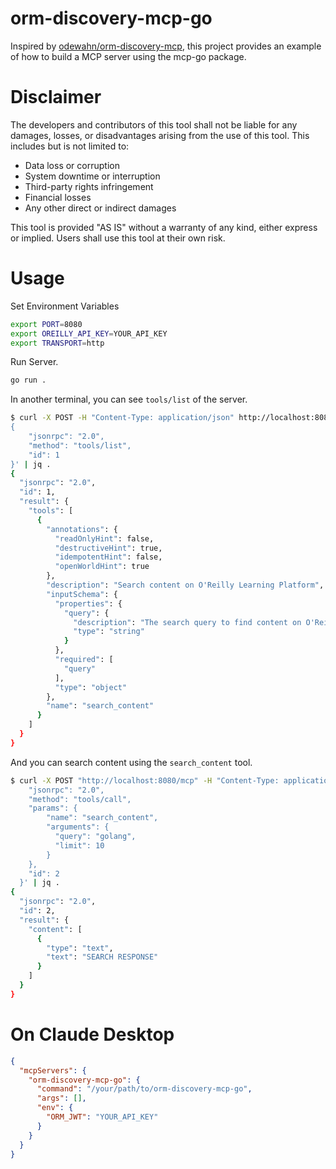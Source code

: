 # orm-discovery-mcp-go
Inspired by [odewahn/orm-discovery-mcp](https://github.com/odewahn/orm-discovery-mcp),
this project provides an example of how to build a MCP server using the mcp-go package.

# Disclaimer
The developers and contributors of this tool shall not be liable for
any damages, losses, or disadvantages arising from the use of this tool.
This includes but is not limited to:

- Data loss or corruption
- System downtime or interruption
- Third-party rights infringement
- Financial losses
- Any other direct or indirect damages

This tool is provided "AS IS" without a warranty of any kind, either express or implied.
Users shall use this tool at their own risk.

# Usage
Set Environment Variables
```bash
export PORT=8080
export OREILLY_API_KEY=YOUR_API_KEY
export TRANSPORT=http
```

Run Server.
```bash
go run .
```

In another terminal, you can see `tools/list` of the server.
```bash
$ curl -X POST -H "Content-Type: application/json" http://localhost:8080/mcp -d '
{
    "jsonrpc": "2.0",
    "method": "tools/list",
    "id": 1
}' | jq .
{
  "jsonrpc": "2.0",
  "id": 1,
  "result": {
    "tools": [
      {
        "annotations": {
          "readOnlyHint": false,
          "destructiveHint": true,
          "idempotentHint": false,
          "openWorldHint": true
        },
        "description": "Search content on O'Reilly Learning Platform",
        "inputSchema": {
          "properties": {
            "query": {
              "description": "The search query to find content on O'Reilly Learning Platform",
              "type": "string"
            }
          },
          "required": [
            "query"
          ],
          "type": "object"
        },
        "name": "search_content"
      }
    ]
  }
}
```

And you can search content using the `search_content` tool.
```bash
$ curl -X POST "http://localhost:8080/mcp" -H "Content-Type: application/json" -d '{
    "jsonrpc": "2.0",
    "method": "tools/call",
    "params": {
        "name": "search_content",
        "arguments": {
          "query": "golang",
          "limit": 10
        }
    },
    "id": 2
  }' | jq .
{
  "jsonrpc": "2.0",
  "id": 2,
  "result": {
    "content": [
      {
        "type": "text",
        "text": "SEARCH RESPONSE"
      }
    ]
  }
}
```

# On Claude Desktop

```json
{
  "mcpServers": {
    "orm-discovery-mcp-go": {
      "command": "/your/path/to/orm-discovery-mcp-go",
      "args": [],
      "env": {
        "ORM_JWT": "YOUR_API_KEY"
      }
    }
  }
}
```